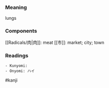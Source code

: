 ### Meaning

lungs

### Components

[[Radicals/肉|肉]]: meat [[市]]: market; city; town

### Readings

```
- Kunyomi: 
- Onyomi: ハイ
```

#kanji